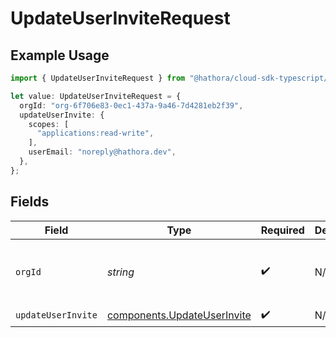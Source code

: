 # UpdateUserInviteRequest

## Example Usage

```typescript
import { UpdateUserInviteRequest } from "@hathora/cloud-sdk-typescript/models/operations";

let value: UpdateUserInviteRequest = {
  orgId: "org-6f706e83-0ec1-437a-9a46-7d4281eb2f39",
  updateUserInvite: {
    scopes: [
      "applications:read-write",
    ],
    userEmail: "noreply@hathora.dev",
  },
};
```

## Fields

| Field                                                                      | Type                                                                       | Required                                                                   | Description                                                                | Example                                                                    |
| -------------------------------------------------------------------------- | -------------------------------------------------------------------------- | -------------------------------------------------------------------------- | -------------------------------------------------------------------------- | -------------------------------------------------------------------------- |
| `orgId`                                                                    | *string*                                                                   | :heavy_check_mark:                                                         | N/A                                                                        | org-6f706e83-0ec1-437a-9a46-7d4281eb2f39                                   |
| `updateUserInvite`                                                         | [components.UpdateUserInvite](../../models/components/updateuserinvite.md) | :heavy_check_mark:                                                         | N/A                                                                        |                                                                            |